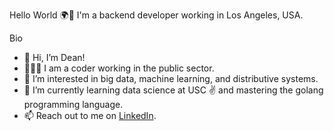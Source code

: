 Hello World 🌍👋
I'm a backend developer working in Los Angeles, USA.

Bio
- 👋 Hi, I’m Dean!
- 👨🏻‍💻 I am a coder working in the public sector.
- 👀 I’m interested in big data, machine learning, and distributive systems.
- 🌱 I’m currently learning data science at USC ✌️ and mastering the golang programming language.
- 📫 Reach out to me on [LinkedIn](https://www.linkedin.com/in/dtruong7/).

<!---
dtruong8/dtruong8 is a ✨ special ✨ repository because its `README.md` (this file) appears on your GitHub profile.
You can click the Preview link to take a look at your changes.
--->
